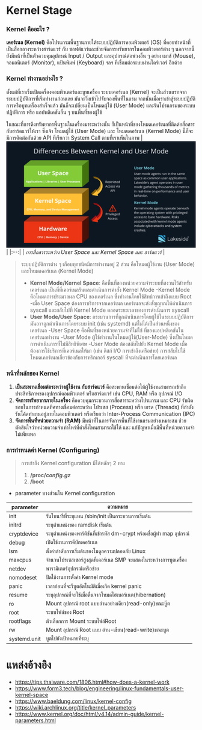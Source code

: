 # Kernel Stage
### Kernel คืออะไร ?
**เคอร์เนล (Kernel)** คือโปรแกรมพื้นฐานภายใต้ระบบปฏิบัติการคอมพิวเตอร์ (OS) ที่คอยทำหน้าที่เป็นสื่อกลางระหว่างฮาร์ดแวร์ กับ ซอฟต์แวร์และช่วยจัดการทรัพยากรในคอมพิวเตอร์ต่าง ๆ 
นอกจากนี้ยังมีหน้าที่เป็นตัวควบคุมอุปกรณ์ Input / Output และอุปกรณ์ต่อพ่วงอื่น ๆ อย่าง เมาส์ (Mouse), จอมอนิเตอร์ (Monitor), แป้นพิมพ์ (Keyboard) ฯลฯ ที่เชื่อมต่อระบบผ่านไดร์เวอร์ อีกด้วย
### Kernel ทำงานอย่างไร ?
ตั้งแต่ที่เราเริ่มเปิดเครื่องคอมพิวเตอร์และบูทเครื่อง ระบบเคอร์เนล (Kernel) จะเป็นส่วนแรกจากระบบปฏิบัติการที่เริ่มทำงานก่อนเลย มันจะวิ่งเข้าไปจับจองพื้นที่ในแรม จากนั้นเมื่อเราเข้าสู่ระบบปฏิบัติการหรือบูทเครื่องสำเร็จแล้ว มันก็จะเปลี่ยนเป็นโหมดผู้ใช้ (User Mode) และรันโปรแกรมของระบบปฏิบัติการ หรือ แอปพลิเคชันอื่น ๆ บนพื้นที่ของผู้ใช้

ในขณะที่การดึงทรัพยากรพื้นฐานในเครื่องมาระหว่างนั้น ก็เป็นหน้าที่ของโหมดเคอร์เนลที่ติดต่อสื่อสารกับฮาร์ดแวร์ให้เรา ซึ่งเจ้า โหมดผู้ใช้ (User Mode) และ โหมดเคอร์เนล (Kernel Mode) นี้ก็จะมีการติดต่อกันด้วย API ที่เรียกว่า System Call ตามที่เราเห็นในภาพ
| ![windows-boot-screen-bios.jpg](../../Assets/BootProcess-SS/User-Kernel_Space.png) | 
|:--:| 
| *การสื่อสารระหว่าง User Space และ Kernel Space และ ฮาร์ดแวร์* |

> ระบบปฏิบัติการต่าง ๆ เกือบทุกชนิดมีการทำงานอยู่ 2 ส่วน คือโหมดผู้ใช้งาน (User Mode) และโหมดเคอร์เนล (Kernel Mode)
> - **Kernel Mode/Kernel Space**: คือพื้นที่ของหน่วยความจำระบบที่สงวนไว้สำหรับเคอร์เนล เป็นที่ที่เคอร์เนลรันและดำเนินการคำสั่ง Kernel Mode
> -Kernel Mode คือโหมดการประมวลผล CPU ของเคอร์เนล ซึ่งทำงานโดยใช้สิทธ์การเข้าถึงแบบ Root
> -เมื่อ User Space ต้องการบริการจากเคอร์เนล เคอร์เนลจะส่งสัญญาณให้ดำเนินการ syscall และสลับไปที่ Kernel Mode ตลอดระยะเวลาของการดำเนินการ syscall
> - **User Mode/User Space**: กระบวนการที่ถูกดำเนินการโดยผู้ใช้ในระบบปฏิบัติการ  มันอาจถูกดำเนินการโดยระบบ init (เช่น systemd) แต่ไม่ได้เป็นส่วนหนึ่งของเคอร์เนล
> -User Space คือพื้นที่ของหน่วยความจำที่ไม่ใช่ ที่ของแอปพลิเคชันในเคอร์เนลทำงาน
> -User Mode ผู้ใช้ทำงานในโหมดผู้ใช้(User-Mode) ซึ่งเป็นโหมดการดำเนินการที่ไม่มีสิทธิพิเศษ
> -User Mode ต้องสลับไปยัง Kernel Mode เมื่อต้องการใช้บริการที่เคอร์เนลให้มา (เช่น ดิสก์ I/O การเข้าถึงเครือข่าย) การสลับไปใช้โหมดเคอร์เนลเกี่ยวข้องกับการทริกเกอร์ syscall ที่จะดำเนินการโดยเคอร์เนล 

### หน้าที่หลักของ Kernel
1.  **เป็นสะพานเชื่อมต่อระหว่างผู้ใช้งาน กับฮาร์ดแวร์** คือสะพานเชื่อมต่อให้ผู้ใช้งานสามารถเข้าถึงประสิทธิภาพของอุปกรณ์คอมพิวเตอร์ หรือฮาร์ดแวร์ เช่น  CPU, RAM หรือ อุปกรณ์ I/O
2. **จัดการทรัพยากรภายในเครื่อง** คือควบคุมกระบวนการสื่อสารระหว่างโปรแกรม และ CPU รับผิดชอบในการกำหนดทิศทางเชื่อมต่อระหว่าง โปรเซส (Process) หรือ เธรด (Threads) ที่กำลังรันโค้ดทำงานอยู่ภายในคอมพิวเตอร์ หรือเรียกว่า Inter-Process Communication (IPC)
3. **จัดการพื้นที่หน่วยความจำ (RAM)** มีหน้าที่ในการจัดการพื้นที่ใช้งานแรมอย่างเหมาะสม ช่วยตัดสินใจว่าหน่วยความจำเท่าไหร่ที่คำสั่งไหนสามารถใช้ได้ และ แก้ปัญหาเมื่อมีพื้นที่หน่วยความจำไม่เพียงพอ
### การกำหนดค่า Kernel (Configuring)
> การเข้าถึง Kernel configuration มีได้หลักๆ 2 ทาง
> 1. **/proc/_config.gz_**
>  2. **/boot**

- parameter บางส่วนใน Kernel configuration

|parameter|ความหมาย|
|  --------  |  -------  |
| init | รันไบนารีที่ระบุแทน /sbin/init เป็นกระบวนการเริ่มต้น |
| initrd | ระบุตำแหน่งของ ramdisk เริ่มต้น |
| cryptdevice | ระบุตำแหน่งของพาร์ติชันที่เข้ารหัส dm-crypt พร้อมชื่อผู้ทำ map อุปกรณ์ |
| debug |เปิดใช้งานการดีบักเคอร์เนล|
| lsm | ตั้งค่าลำดับการเริ่มต้นของโมดูลความปลอดภัย Linux|
| maxcpus |จำนวนโปรเซสเซอร์สูงสุดที่เคอร์เนล SMP จะแสดงในระหว่างการบูตเครื่อง|
| netdev |พารามิเตอร์อุปกรณ์เครือข่าย|
| nomodeset |ปิดใช้งานการตั้งค่า Kernel mode|
| panic |เวลาก่อนที่จะรีบูตอัตโนมัติเมื่อเกิด kernel panic|
| resume |ระบุอุปกรณ์ที่จะใช้เมื่อตื่นจากโหมดไฮเบอร์เนต(hibernation)|
| ro | Mount อุปกรณ์ root แบบอ่านอย่างเดียว(read-only)ขณะบู๊ต|
| root | ระบบไฟล์ของ Root |
| rootflags |ตัวเลือกการ Mount ระบบไฟล์Root|
| rw |Mount อุปกรณ์ Root แบบ อ่าน-เขียน(read-write)ขณะบูต|
| systemd.unit |บูตไปยังเป้าหมายที่ระบุ|


# แหล่งอ้างอิง
- https://tips.thaiware.com/1806.html#how-does-a-kernel-work
- https://www.form3.tech/blog/engineering/linux-fundamentals-user-kernel-space
- https://www.baeldung.com/linux/kernel-config
- https://wiki.archlinux.org/title/kernel_parameters
- https://www.kernel.org/doc/html/v4.14/admin-guide/kernel-parameters.html
